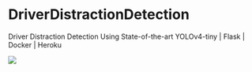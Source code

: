 # DriverDistractionDetection
Driver Distraction Detection Using State-of-the-art YOLOv4-tiny | Flask | Docker | Heroku 

<img src = './extras/RESULT.gif'/>
